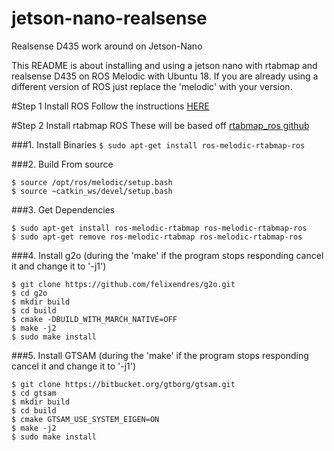 # jetson-nano-realsense
Realsense D435 work around on Jetson-Nano

This README is about installing and using a jetson nano with rtabmap and realsense D435 on ROS Melodic with Ubuntu 18. If you are already using a different version of ROS just replace the 'melodic' with your version.

#Step 1 Install ROS
Follow the instructions [HERE](http://wiki.ros.org/melodic/Installation/Ubuntu)

#Step 2 Install rtabmap ROS
These will be based off [rtabmap_ros github](https://github.com/introlab/rtabmap_ros)
  
  ###1. Install Binaries
  ```$ sudo apt-get install ros-melodic-rtabmap-ros```
  
  ###2. Build From source
  ```
  $ source /opt/ros/melodic/setup.bash
  $ source ~catkin_ws/devel/setup.bash
  ```
  
  ###3. Get Dependencies
  ```
  $ sudo apt-get install ros-melodic-rtabmap ros-melodic-rtabmap-ros
  $ sudo apt-get remove ros-melodic-rtabmap ros-melodic-rtabmap-ros
  ```
  
  ###4. Install g2o (during the 'make' if the program stops responding cancel it and change it to '-j1')
  ``` 
  $ git clone https://github.com/felixendres/g2o.git
  $ cd g2o
  $ mkdir build
  $ cd build
  $ cmake -DBUILD_WITH_MARCH_NATIVE=OFF
  $ make -j2
  $ sudo make install
  ```
  
  ###5. Install GTSAM (during the 'make' if the program stops responding cancel it and change it to '-j1')
  ```
  $ git clone https://bitbucket.org/gtborg/gtsam.git
  $ cd gtsam
  $ mkdir build
  $ cd build
  $ cmake GTSAM_USE_SYSTEM_EIGEN=ON
  $ make -j2
  $ sudo make install
  ```
